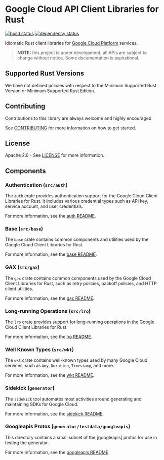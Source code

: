 # Google Cloud API Client Libraries for Rust

[![build status](https://github.com/googleapis/google-cloud-rust/actions/workflows/sdk.yaml/badge.svg)](https://github.com/googleapis/google-cloud-rust/actions/workflows/sdk.yaml)
[![dependency status](https://deps.rs/repo/github/googleapis/google-cloud-rust/status.svg)](https://deps.rs/repo/github/googleapis/google-cloud-rust)

Idiomatic Rust client libraries for [Google Cloud Platform](https://cloud.google.com/) services.

> **NOTE:** this project is under development, all APIs are subject to change
> without notice. Some documentation is aspirational.

## Supported Rust Versions

We have not defined policies with respect to the Minimum Supported Rust Version
or Minimum Supported Rust Edition.

## Contributing

Contributions to this library are always welcome and highly encouraged.

See [CONTRIBUTING] for more information on how to get started.

## License

Apache 2.0 - See [LICENSE] for more information.

## Components

### Authentication (`src/auth`)

The `auth` crate provides authentication support for the Google Cloud Client Libraries for Rust. It includes various credential types such as API key, service account, and user credentials.

For more information, see the [auth README](src/auth/README.md).

### Base (`src/base`)

The `base` crate contains common components and utilities used by the Google Cloud Client Libraries for Rust.

For more information, see the [base README](src/base/README.md).

### GAX (`src/gax`)

The `gax` crate contains common components used by the Google Cloud Client Libraries for Rust, such as retry policies, backoff policies, and HTTP client utilities.

For more information, see the [gax README](src/gax/README.md).

### Long-running Operations (`src/lro`)

The `lro` crate provides support for long-running operations in the Google Cloud Client Libraries for Rust.

For more information, see the [lro README](src/lro/README.md).

### Well Known Types (`src/wkt`)

The `wkt` crate contains well-known types used by many Google Cloud services, such as `Any`, `Duration`, `Timestamp`, and more.

For more information, see the [wkt README](src/wkt/README.md).

### Sidekick (`generator`)

The `sidekick` tool automates most activities around generating and maintaining SDKs for Google Cloud.

For more information, see the [sidekick README](generator/README.md).

### Googleapis Protos (`generator/testdata/googleapis`)

This directory contains a small subset of the [googleapis] protos for use in testing the generator.

For more information, see the [googleapis README](generator/testdata/googleapis/README.md).

[contributing]: CONTRIBUTING.md
[license]: LICENSE
